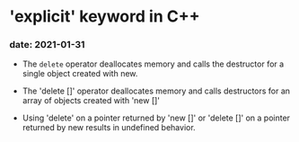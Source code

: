 # 'explicit' keyword in C++
### date: 2021-01-31

* The `delete` operator deallocates memory and calls the destructor for a 
single object created with new. 

* The 'delete []' operator deallocates memory and calls destructors for an
array of objects created with 'new []'

* Using 'delete' on a pointer returned by 'new []' or 'delete []' on a pointer
returned by new results in undefined behavior.
